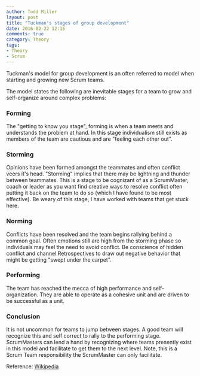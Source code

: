 ```yaml
---
author: Todd Miller
layout: post
title: "Tuckman's stages of group development"
date: 2016-02-22 12:15
comments: true
category: Theory
tags:
- Theory
- Scrum
---
```


Tuckman's model for group development is an often referred to model when starting and growing new Scrum teams.

The model states the following are inevitable stages for a team to grow and self-organize around complex problems:

### Forming
The "getting to know you stage", forming is when a team meets and understands the problem at hand. In this stage individualism still exists as members of the team are cautious and are "feeling each other out".

### Storming
Opinions have been formed amongst the teammates and often conflict veers it's head. "Storming" implies that there may be lightning and thunder between teammates. This is a stage to be cognizant of as a ScrumMaster, coach or leader as you want find creative ways to resolve conflict often putting it back on the team to do so (which I have found to be most effective). Be weary of this stage, I have worked with teams that get stuck here.

### Norming
Conflicts have been resolved and the team begins rallying behind a common goal. Often emotions still are high from the storming phase so individuals may feel the need to avoid conflict. Be conscience of hidden conflict and channel Retrospectives to draw out negative behavior that might be getting "swept under the carpet".

### Performing
The team has reached the mecca of high performance and self-organization. They are able to operate as a cohesive unit and are driven to be successful as a unit.

### Conclusion
It is not uncommon for teams to jump between stages. A good team will recognize this and self correct to rally to the performing stage. ScrumMasters can lend a hand by recognizing where teams presently exist in this model and facilitate to get them to the next level. Note, this is a Scrum Team responsibility the ScrumMaster can only facilitate.

Reference: [Wikipedia](https://en.wikipedia.org/wiki/Tuckman%27s_stages_of_group_development)

